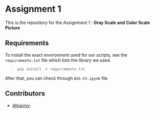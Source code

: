 # Assignment 1

This is the repository for the Assignment 1 : __Gray Scale and Color Scale Picture__

## Requirements

To install the exact environment used for our scripts, see the `requirements.txt` file which lists the library we used.

> `pip install -r requirements.txt`

After that, you can check through `ASS-CV.ipynb` file 

## Contributors

- [@baoivy](https://github.com/baoivy/)